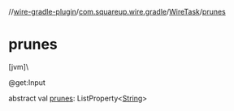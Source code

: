 //[wire-gradle-plugin](../../../index.md)/[com.squareup.wire.gradle](../index.md)/[WireTask](index.md)/[prunes](prunes.md)

# prunes

[jvm]\

@get:Input

abstract val [prunes](prunes.md): ListProperty&lt;[String](https://kotlinlang.org/api/latest/jvm/stdlib/kotlin/-string/index.html)&gt;
